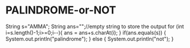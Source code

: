 # PALINDROME-or-NOT
String s="AMMA";
String ans="";//empty string to store the output
for (int i=s.length()-1;i>=0;i--){
ans = ans+s.charAt(i);
}
if(ans.equals(s)) {
		System.out.println("palindrome");
	}
	else {
		System.out.println("not");
	}
